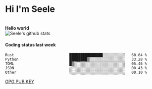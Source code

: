 <h1>Hi I'm Seele</h1>
<br>
<b> Hello world</b>
<br>
<img src="https://github-readme-stats-eight-jade.vercel.app/api?username=Seele0oO&show_icons=true&icon_color=0366d6&bg_color=ffffff&hide_title=true&hide=contribs&include_all_commits=true" alt="Seele's github stats"/>
<br>

<h4>Coding status last week </h4>

<!--START_SECTION:waka-->

```text
Rust                         ███████████████░░░░░░░░░░   60.64 %
Python                       ████████▒░░░░░░░░░░░░░░░░   33.28 %
TOML                         █▒░░░░░░░░░░░░░░░░░░░░░░░   05.46 %
JSON                         ░░░░░░░░░░░░░░░░░░░░░░░░░   00.43 %
Other                        ░░░░░░░░░░░░░░░░░░░░░░░░░   00.10 %
```

<!--END_SECTION:waka-->



[GPG PUB KEY](https://keys.openpgp.org/vks/v1/by-fingerprint/3FCE91BF5B9666B55B67213C4C57B7824A5B6680)

